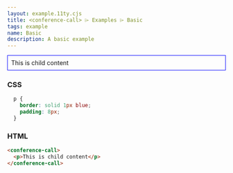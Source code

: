 ```yaml
---
layout: example.11ty.cjs
title: <conference-call> ⌲ Examples ⌲ Basic
tags: example
name: Basic
description: A basic example
---
```


<style>
  conference-call p {
    border: solid 1px blue;
    padding: 8px;
  }
</style>
<conference-call>
  <p>This is child content</p>
</conference-call>

<h3>CSS</h3>

```css
  p {
    border: solid 1px blue;
    padding: 8px;
  }
```

<h3>HTML</h3>

```html
<conference-call>
  <p>This is child content</p>
</conference-call>
```
